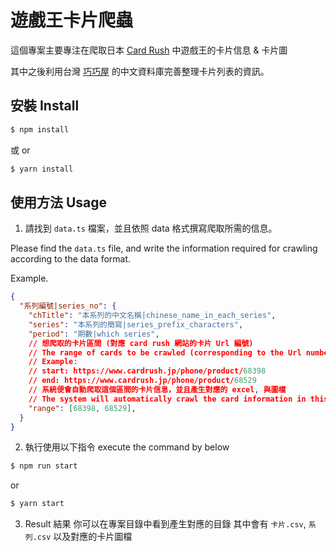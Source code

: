 # 遊戲王卡片爬蟲

這個專案主要專注在爬取日本 [Card Rush](https://www.cardrush.jp) 中遊戲王的卡片信息 & 卡片圖

其中之後利用台灣 [巧巧屋](http://www.ocg.idv.tw/) 的中文資料庫完善整理卡片列表的資訊。

## 安裝 Install

```bash
$ npm install
```

或 or

```bash
$ yarn install
```

## 使用方法 Usage

1. 請找到 `data.ts` 檔案，並且依照 data 格式撰寫爬取所需的信息。

Please find the `data.ts` file, and write the information required for crawling according to the data format.

Example.
```json
{
  "系列編號|series_no": {
    "chTitle": "本系列的中文名稱|chinese_name_in_each_series",
    "series": "本系列的簡寫|series_prefix_characters",
    "period": "期數|which series",
    // 想爬取的卡片區間 (對應 card rush 網站的卡片 Url 編號)
    // The range of cards to be crawled (corresponding to the Url number of the card on the Card Rush website)
    // Example:
    // start: https://www.cardrush.jp/phone/product/68398
    // end: https://www.cardrush.jp/phone/product/68529
    // 系統便會自動爬取這個區間的卡片信息，並且產生對應的 excel, 與圖檔
    // The system will automatically crawl the card information in this range, and generate the corresponding excel, and image file.
    "range": [68398, 68529],
  }
}

```

2. 執行使用以下指令 execute the command by below

```bash
$ npm run start
```

or

```bash
$ yarn start
```

3. Result 結果
你可以在專案目錄中看到產生對應的目錄
其中會有 `卡片.csv`, `系列.csv` 以及對應的卡片圖檔

